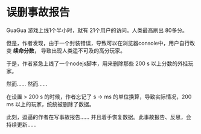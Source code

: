 # 误删事故报告

GuaGua 游戏上线1个半小时，就有 21个用户的访问。人类最高刷出 80多分。

但是，作者发现，由于一个封装错误，导致可以在浏览器console中，用户自行改变 **续命分数**， 导致出现人类遥不可及的高分玩家。

于是，作者紧急上线了一个nodejs脚本，用来删除那些 200 s 以上分数的外挂玩家。

然而…… 然而……

在设置 > 200 s 的时候，作者忘记了 s -> ms 的单位换算，导致实际情况，200 ms 以上的玩家，统统被删除了数据。

此刻，逗逼的作者在写事故报告…… 并且着手恢复数据。此事故报告、反思，会持续更新……